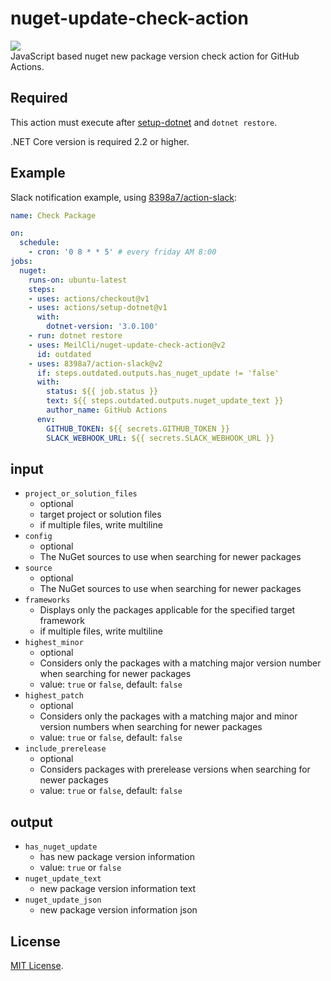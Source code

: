 # nuget-update-check-action
![](https://github.com/MeilCli/nuget-update-check-action/workflows/CI/badge.svg)  
JavaScript based nuget new package version check action for GitHub Actions.

## Required
This action must execute after [setup-dotnet](https://github.com/actions/setup-dotnet) and `dotnet restore`.

.NET Core version is required 2.2 or higher.

## Example
Slack notification example, using [8398a7/action-slack](https://github.com/8398a7/action-slack):

```yaml
name: Check Package

on: 
  schedule:
    - cron: '0 8 * * 5' # every friday AM 8:00
jobs:
  nuget:
    runs-on: ubuntu-latest
    steps:
    - uses: actions/checkout@v1
    - uses: actions/setup-dotnet@v1
      with:
        dotnet-version: '3.0.100'
    - run: dotnet restore
    - uses: MeilCli/nuget-update-check-action@v2
      id: outdated
    - uses: 8398a7/action-slack@v2
      if: steps.outdated.outputs.has_nuget_update != 'false'
      with:
        status: ${{ job.status }}
        text: ${{ steps.outdated.outputs.nuget_update_text }}
        author_name: GitHub Actions
      env:
        GITHUB_TOKEN: ${{ secrets.GITHUB_TOKEN }}
        SLACK_WEBHOOK_URL: ${{ secrets.SLACK_WEBHOOK_URL }}
```

## input
- `project_or_solution_files`
  - optional
  - target project or solution files
  - if multiple files, write multiline
- `config`
  - optional
  - The NuGet sources to use when searching for newer packages
- `source`
  - optional
  - The NuGet sources to use when searching for newer packages
- `frameworks`
  - Displays only the packages applicable for the specified target framework
  - if multiple files, write multiline
- `highest_minor`
  - optional
  - Considers only the packages with a matching major version number when searching for newer packages
  - value: `true` or `false`, default: `false`
- `highest_patch`
  - optional
  - Considers only the packages with a matching major and minor version numbers when searching for newer packages
  - value: `true` or `false`, default: `false`
- `include_prerelease`
  - optional
  - Considers packages with prerelease versions when searching for newer packages
  - value: `true` or `false`, default: `false`

## output
- `has_nuget_update`
  - has new package version information
  - value: `true` or `false`
- `nuget_update_text`
  - new package version information text
- `nuget_update_json`
  - new package version information json

## License
[MIT License](LICENSE).
